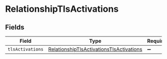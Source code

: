 # RelationshipTlsActivations


## Fields

| Field                                                                                                       | Type                                                                                                        | Required                                                                                                    | Description                                                                                                 |
| ----------------------------------------------------------------------------------------------------------- | ----------------------------------------------------------------------------------------------------------- | ----------------------------------------------------------------------------------------------------------- | ----------------------------------------------------------------------------------------------------------- |
| `tlsActivations`                                                                                            | [RelationshipTlsActivationsTlsActivations](../../models/shared/relationshiptlsactivationstlsactivations.md) | :heavy_minus_sign:                                                                                          | N/A                                                                                                         |
